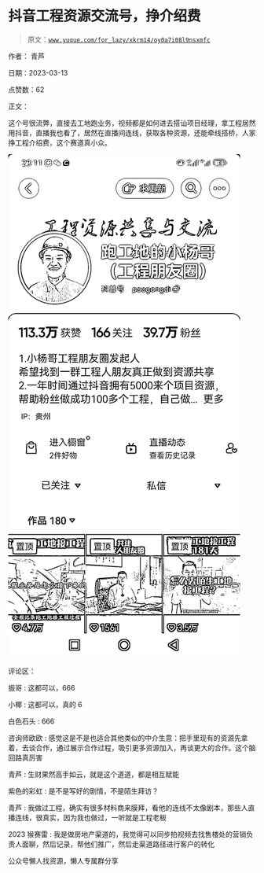 # 抖音工程资源交流号，挣介绍费

> 原文：[`www.yuque.com/for_lazy/xkrm14/oy0a7i08l9nsxmfc`](https://www.yuque.com/for_lazy/xkrm14/oy0a7i08l9nsxmfc)

作者： 青芦

日期：2023-03-13

点赞数：62

正文：

这个号很流弊，直接去工地跑业务，视频都是如何进去搭讪项目经理，拿工程居然用抖音，直播我也看了，居然在直播间连线，获取各种资源，还能牵线搭桥，人家挣工程介绍费，这个赛道真小众。

![](img/3ed171a85005730b9410ce9f35bce937.png)  

评论区：

振哥 : 这都可以，666

小椰 : 这都可以，真的 6

白色石头 : 666

咨询师欧欧 : 感觉这是不是也适合其他类似的中介生意：把手里现有的资源先拿着，去谈合作，通过展示合作过程，吸引更多资源加入，再谈更大的合作。这个脑回路真厉害

青芦 : 生财果然高手如云，就是这个道道，都是相互赋能

紫色的彩虹 : 是不是写好的剧情，不是陌生拜访？

青芦 : 我做过工程，确实有很多材料商来膜拜，看他的连线不太像剧本，那些人直播连线，很真实，因为我也做过，一听就是工程老板

2023 猴赛雷 : 我是做房地产渠道的，我觉得可以同步拍视频去找售楼处的营销负责人面聊，然后记录，帮他们推广，然后走渠道路径进行客户的转化

公众号懒人找资源，懒人专属群分享

